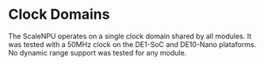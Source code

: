 # Clock Domains

The ScaleNPU operates on a single clock domain shared by all modules. It was tested with a 50MHz clock on the DE1-SoC and DE10-Nano plataforms. No dynamic range support was tested for any module. 